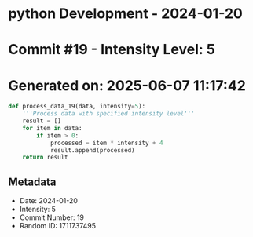 ﻿# python Development - 2024-01-20
# Commit #19 - Intensity Level: 5
# Generated on: 2025-06-07 11:17:42
```python
def process_data_19(data, intensity=5):
    '''Process data with specified intensity level'''
    result = []
    for item in data:
        if item > 0:
            processed = item * intensity + 4
            result.append(processed)
    return result
```
## Metadata
- Date: 2024-01-20
- Intensity: 5
- Commit Number: 19
- Random ID: 1711737495

